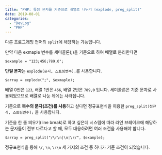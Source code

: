 ```yaml
---
title: "PHP: 특정 문자를 기준으로 배열로 나누기 (explode, preg_split)"
date: 2019-08-01
categories: 
  - "DevLog"
  - "PHP"
---
```


다른 프로그래밍 언어의 `split`에 해당하는 기능입니다.

만약 다음 exmaple 변수를 세미콜론(;)을 기준으로 하여 배열로 분리한다면

```
$example = "123;456;789,0";
```

**단일 문자**는 `explode(문자, 스트링변수);`를 사용합니다.

```
$array = explode(";", $exmaple);
```

배열 0번은 `123`, 배열 1번은 `456`, 배열 2번은 `789,0` 입니다. 세미콜론은 기준 문자로 사용되었으므로 배열로 나눈 뒤에는 사라집니다.

기준으로 **복수의 문자(조건)를 사용**하고 싶다면 정규표현식을 이용한 `preg_split(정규식, 스트링변수);` 을 사용합니다.

기준을 한 줄 띄우기(line break)로 하고 싶은데 시스템에 따라 라인 브레이크에 해당하는 문자들이 전부 다르다고 할 때, 모두 대응하려면 여러 조건을 사용해야 합니다.

```
$array = preg_split("/\r\n|\n|\r/", $example);
```

정규표현식을 통해 `\r`, `\n`, `\r\n` 세 가지의 조건 중 하나가 기준 조건이 되었습니다.
